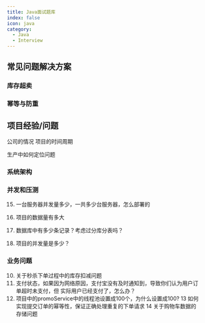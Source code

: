 ```yaml
---
title: Java面试题库
index: false
icon: java
category:
  - Java
  - Interview
---
```




## 常见问题解决方案


### 库存超卖



### 幂等与防重





## 项目经验/问题

公司的情况
项目的时间周期

生产中如何定位问题

### 系统架构


### 并发和压测

15.	一台服务器并发量多少，一共多少台服务器，怎么部署的
16.	项目的数据量有多大

1.	数据库中有多少条记录？考虑过分库分表吗？
2.	项目的并发量是多少？


### 业务问题

10.	关于秒杀下单过程中的库存扣减问题
11.	支付状态，如果因为网络原因，支付宝没有及时通知到，导致你们认为用户订单超时未支付，但 实际用户已经支付了，怎么办？
12.	项目中的promoService中的线程池设置成100个，为什么设置成100? 
13 如何实现提交订单的幂等性，保证正确处理重复的下单请求
14 关于购物车数据的存储问题










